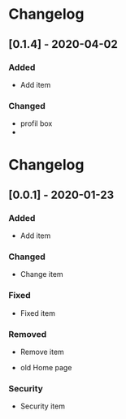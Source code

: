 



# Changelog

## [0.1.4] - 2020-04-02

### Added

- Add item

### Changed

- profil box 
- 







# Changelog

## [0.0.1] - 2020-01-23

### Added

- Add item

### Changed

- Change item

### Fixed

- Fixed item

### Removed

- Remove item
* old Home page 

### Security

- Security item



